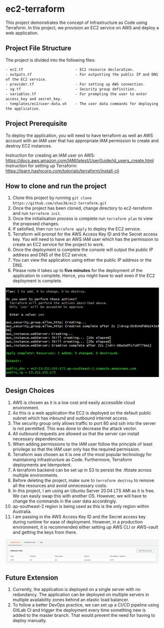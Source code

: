 # ec2-terraform

This project demonstrates the concept of Infrastructure as Code using Terraform. In this project, we provision an EC2 service on AWS and deploy a web application. 

## Project File Structure
The project is divided into the following files:
```
- ec2.tf                        - EC2 resource declaration.
- outputs.tf                    - For outputting the public IP and DNS of the EC2 service.
- provider.tf                   - For setting up AWS connection.
- sg.tf                         - Security group definition.
- variables.tf                  - For prompting the user to enter access_key and secret_key.
- templates/ec2/user-data.sh    - The user data commands for deploying the application.
```

## Project Prerequisite

To deploy the application, you will need to have terraform as well an AWS account with an IAM user that has appropriate IAM permission to create and destroy EC2 instances. 

Instruction for creating an IAM user on AWS: https://docs.aws.amazon.com/IAM/latest/UserGuide/id_users_create.html
Instruction for setting up Terraform: https://learn.hashicorp.com/tutorials/terraform/install-cli

## How to clone and run the project

1. Clone this project by running `git clone https://github.com/shas38/ec2-terraform.git`
2. Once the project has been cloned, change directory to ec2-terraform and run `terraform init`.
3. Once the initialisation process is complete run `terraform plan` to view the proposed changes.
4. If satisfied, then run `terraform apply` to deploy the EC2 service.
6. Terraform will prompt for the AWS Access Key ID and the Secret access key. You will need to have an AWS IAM user which has the permission to create an EC2 service for the project to work.
7. Once the deployment is complete the console will output the public IP address and DNS of the EC2 service.
8. You can view the application using either the public IP address or the DNS.
9. Please note it takes up to <b>five minutes</b> for the deployment of the application to complete. Hence, you might have to wait even if the EC2 deployment is complete.

<img src="images/terraform.PNG">

## Design Choices

1. AWS is chosen as it is a low cost and easily accessible cloud environment. 
2. As this is a web application the EC2 is deployed on the default public subnet which has inbound and outbound internet access.
3. The security group only allows traffic to port 80 and ssh into the server is not permitted. This was done to decrease the attack vector.
4. All outbound requests are allowed so that the server can install necessary dependencies.
5. When adding permissions to the IAM user follow the principle of least privilege so that the IAM user only has the required permission.
6. Terraform was chosen as it is one of the most popular technology for maintaining infrastructure as Code. Furthermore, Terraform deployments are Idempotent.
7. A terraform backend can be set up in S3 to persist the .tfstate across multiple environments.
8. Before deleting the project, make sure to `terraform destroy` to remove all the resources and avoid unnecessary costs.
9. In this project, I am using an Ubuntu Server 20.04 LTS AMI as it is free. We can easily swap this with another OS. However, we will have to change the commands in the user data accordingly.
10. ap-southeast-2 region is being used as this is the only region within Australia.
11. I am passing in the AWS Access Key ID and the Secret access key during runtime for ease of deployment. However, in a production environment, it is recommended either setting up AWS CLI or AWS-vault and getting the keys from there.

<img src="images/securityGroup.PNG">

## Future Extension 

1. Currently, the application is deployed on a single server with no redundancy. The application can be deployed on multiple servers in multiple availability zones behind an elastic load balancer.
2. To follow a better DevOps practice, we can set up a CI/CD pipeline using GitLab CI and trigger the deployment every time something new is added to the master branch. That would prevent the need for having to deploy manually.